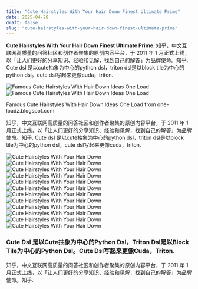 ```yaml
---
title: "Cute Hairstyles With Your Hair Down Finest Ultimate Prime"
date: 2025-04-28
draft: false
slug: "cute-hairstyles-with-your-hair-down-finest-ultimate-prime" 
---
```


**Cute Hairstyles With Your Hair Down Finest Ultimate Prime**. 知乎，中文互联网高质量的问答社区和创作者聚集的原创内容平台，于 2011 年 1 月正式上线，以「让人们更好的分享知识、经验和见解，找到自己的解答」为品牌使命。知乎. Cute dsl 是以cute抽象为中心的python dsl，triton dsl是以block tile为中心的python dsl。cute dsl写起来更像cuda，triton.

![Famous Cute Hairstyles With Hair Down Ideas One Load](https://i2.wp.com/glamgirlblog.com/wp-content/uploads/2021/03/25-Cute-and-Romantic-Half-Up-Half-Down-Hairstyles-for-Prom-2021-11.jpg)![Famous Cute Hairstyles With Hair Down Ideas One Load](https://i2.wp.com/glamgirlblog.com/wp-content/uploads/2021/03/25-Cute-and-Romantic-Half-Up-Half-Down-Hairstyles-for-Prom-2021-11.jpg)

Famous Cute Hairstyles With Hair Down Ideas One Load from one-loadz.blogspot.com

知乎，中文互联网高质量的问答社区和创作者聚集的原创内容平台，于 2011 年 1 月正式上线，以「让人们更好的分享知识、经验和见解，找到自己的解答」为品牌使命。知乎. Cute dsl 是以cute抽象为中心的python dsl，triton dsl是以block tile为中心的python dsl。cute dsl写起来更像cuda，triton.

![Cute Hairstyles With Your Hair Down ](https://i.pinimg.com/originals/05/c1/61/05c1613b432cff479ac2b9abfa2e63c8.jpg " A half up two braided bun curly hairstyle 💛💛💛💛💛 Braided bun")![Cute Hairstyles With Your Hair Down ](https://lovehairstyles.com/wp-content/uploads/2017/02/half-up-half-down-prom-hairstyles-twist-wavy.jpg " Best Tips About Cute Down Hairstyles Easy Roadfill17")![Cute Hairstyles With Your Hair Down ](https://www.fabmood.com/inspiration/wp-content/uploads/2022/01/hairstyles-for-school-6.jpg " 35 Cute and Cool Hairstyles for Teenage Girl Simple Double Braid Hair")![Cute Hairstyles With Your Hair Down ](https://www.hottesthaircuts.com/wp-content/uploads/2017/09/4.Braided-Half-Up-Half-Down-Hairstyle.jpg " 21 Half Updos That're Suitable for Any Occasion in 2023")![Cute Hairstyles With Your Hair Down ](https://i.ytimg.com/vi/qHmTaDKrKEM/maxresdefault.jpg " HalfUp HalfDown Bun Combo Hairstyle Cute Girls Hairstyles YouTube")![Cute Hairstyles With Your Hair Down ](https://i2.wp.com/glamgirlblog.com/wp-content/uploads/2021/03/25-Cute-and-Romantic-Half-Up-Half-Down-Hairstyles-for-Prom-2021-11.jpg " Famous Cute Hairstyles With Hair Down Ideas One Load")![Cute Hairstyles With Your Hair Down ](https://anindigoday.com/wp-content/uploads/2017/06/Hair-tutorial-how-to-create-a-braided-half-top-knot-My-Style-Vita-@mystylevita-13-of-33.jpg " Braided Half Up Half Down Hairstyle Tutorial Step By Step Tutorial")![Cute Hairstyles With Your Hair Down ](https://www.hairdohairstyle.com/wp-content/uploads/2019/12/Half-Up-Half-Down-Hairstyles-10.jpg " 30 Beautiful Half Up Half Down Hairstyles Hairdo Hairstyle")![Cute Hairstyles With Your Hair Down ](https://i.ytimg.com/vi/EDavKQflu8k/maxresdefault.jpg " 5 EASY 60 Second Half Up Hairstyles! YouTube")![Cute Hairstyles With Your Hair Down ](https://i.pinimg.com/originals/0a/1d/eb/0a1deb7aa5b2bae01fa2fc3d5e735398.jpg " Space buns half up half down tutorial hair tutorial for long or short")![Cute Hairstyles With Your Hair Down ](https://www.cutegirlshairstyles.com/wp-content/uploads/2015/08/MG_7733.jpg " Infinity Braid Tieback BacktoSchool Hairstyles Cute Girls Hairstyles")![Cute Hairstyles With Your Hair Down ](https://www.alexgaboury.com/wp-content/uploads/2020/07/Ponytail-Hairstyles.jpg " 3 CUTE + EASY SUMMER HAIRSTYLES 2020 🍒 Alex Gaboury")

### Cute Dsl 是以Cute抽象为中心的Python Dsl，Triton Dsl是以Block Tile为中心的Python Dsl。Cute Dsl写起来更像Cuda，Triton.

知乎，中文互联网高质量的问答社区和创作者聚集的原创内容平台，于 2011 年 1 月正式上线，以「让人们更好的分享知识、经验和见解，找到自己的解答」为品牌使命。知乎.